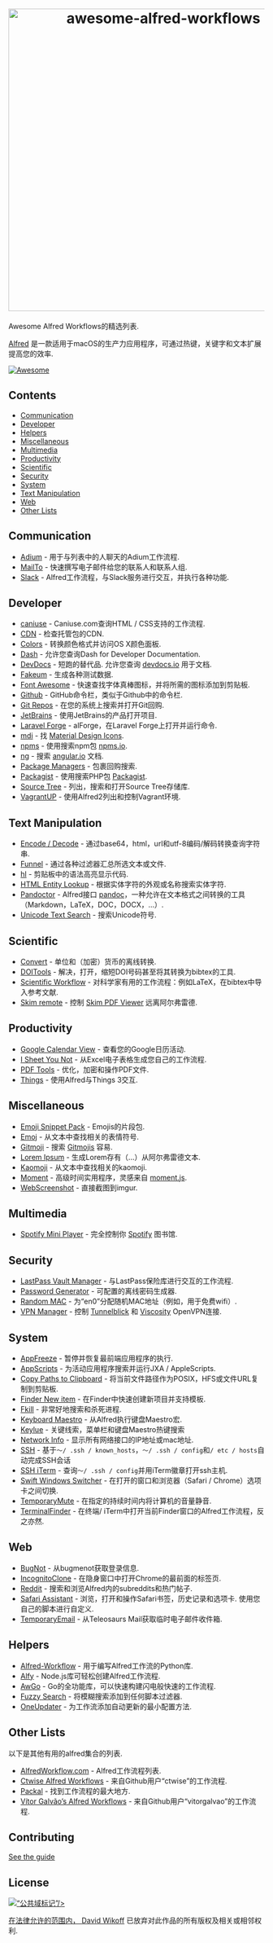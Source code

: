 <h1 align="center">
	<img width="594" src="https://cdn.rawgit.com/derimagia/awesome-alfred-workflows/master/media/header.gif" alt="awesome-alfred-workflows">
	<br>
</h1>

Awesome Alfred Workflows的精选列表.

[Alfred](https://www.alfredapp.com/) 是一款适用于macOS的生产力应用程序，可通过热键，关键字和文本扩展提高您的效率.

[![Awesome](https://cdn.rawgit.com/sindresorhus/awesome/d7305f38d29fed78fa85652e3a63e154dd8e8829/media/badge.svg)](https://github.com/sindresorhus/awesome)

## Contents
- [Communication](#communication)
- [Developer](#developer)
- [Helpers](#helpers)
- [Miscellaneous](#miscellaneous)
- [Multimedia](#multimedia)
- [Productivity](#productivity)
- [Scientific](#scientific)
- [Security](#security)
- [System](#system)
- [Text Manipulation](#text-manipulation)
- [Web](#web)
- [Other Lists](#other-lists)

## Communication
- [Adium](http://www.alfredforum.com/topic/1274-adium-workflow/) - 用于与列表中的人聊天的Adium工作流程.
- [MailTo](https://github.com/deanishe/alfred-mailto) - 快速撰写电子邮件给您的联系人和联系人组.
- [Slack](https://github.com/fspinillo/slackfred) -  Alfred工作流程，与Slack服务进行交互，并执行各种功能.

## Developer
- [caniuse](https://github.com/willfarrell/alfred-caniuse-workflow) -  Caniuse.com查询HTML / CSS支持的工作流程.
- [CDN](https://github.com/willfarrell/alfred-cdn-workflow) - 检查托管包的CDN.
- [Colors](http://www.packal.org/workflow/colors) - 转换颜色格式并访问OS X颜色面板.
- [Dash](https://kapeli.com/dash) - 允许您查询Dash for Developer Documentation.
- [DevDocs](https://github.com/yannickglt/alfred-devdocs)   - 短跑的替代品.  允许您查询 [devdocs.io](https://devdocs.io/) 用于文档.
- [Fakeum](https://github.com/deanishe/alfred-fakeum) - 生成各种测试数据.
- [Font Awesome](https://github.com/ruedap/alfred2-font-awesome-workflow) - 快速查找字体真棒图标，并将所需的图标添加到剪贴板.
- [Github](https://github.com/gharlan/alfred-github-workflow) -  GitHub命令栏，类似于Github中的命令栏.
- [Git Repos](https://github.com/deanishe/alfred-repos) - 在您的系统上搜索并打开Git回购.
- [JetBrains](https://github.com/bchatard/jetbrains-alfred-workflow) - 使用JetBrains的产品打开项目.
- [Laravel Forge](https://github.com/vmitchell85/alforge) -  alForge，在Laravel Forge上打开并运行命令.
- [mdi](https://github.com/importre/alfred-mdi) - 找 [Material Design Icons](https://github.com/google/material-design-icons).
- [npms](https://github.com/sindresorhus/alfred-npms) - 使用搜索npm包 [npms.io](https://npms.io).
- [ng](https://github.com/SamVerschueren/alfred-ng) - 搜索 [angular.io](https://angular.io) 文档.
- [Package Managers](https://github.com/willfarrell/alfred-pkgman-workflow) - 包裹回购搜索.
- [Packagist](https://github.com/vinkla/alfred-packagist) - 使用搜索PHP包 [Packagist](https://packagist.org).
- [Source Tree](https://github.com/zhaocai/alfred2-sourcetree-workflow) - 列出，搜索和打开Source Tree存储库.
- [VagrantUP](https://github.com/m1keil/alfred-vagrant-workflow) - 使用Alfred2列出和控制Vagrant环境.

## Text Manipulation
- [Encode / Decode](https://github.com/willfarrell/alfred-encode-decode-workflow) - 通过base64，html，url和utf-8编码/解码转换查询字符串.
- [Funnel](http://www.packal.org/workflow/funnel) - 通过各种过滤器汇总所选文本或文件.
- [hl](https://github.com/importre/alfred-hl) - 剪贴板中的语法高亮显示代码.
- [HTML Entity Lookup](https://github.com/ajgon/alfred2-html-entity-lookup) - 根据实体字符的外观或名称搜索实体字符.
- [Pandoctor](https://github.com/smargh/alfred_pandoctor) -  Alfred接口 [pandoc](http://pandoc.org)，一种允许在文本格式之间转换的工具（Markdown，LaTeX，DOC，DOCX，...）.
- [Unicode Text Search](https://github.com/bevesce/unicode-symbols-search) - 搜索Unicode符号.

## Scientific
- [Convert](https://github.com/deanishe/alfred-convert) - 单位和（加密）货币的离线转换.
- [DOITools](https://github.com/hbuschme/doi-tools-alfred-workflow/) - 解决，打开，缩短DOI号码甚至将其转换为bibtex的工具.
- [Scientific Workflow](https://github.com/andrewning/alfred-workflows-scientific) - 对科学家有用的工作流程：例如LaTeX，在bibtex中导入参考文献.
- [Skim remote](http://www.packal.org/workflow/skim-remote) - 控制 [Skim PDF Viewer](http://skim-app.sourceforge.net) 远离阿尔弗雷德.

## Productivity
- [Google Calendar View](https://github.com/deanishe/alfred-gcal) - 查看您的Google日历活动.
- [I Sheet You Not](https://github.com/deanishe/i-sheet-you-not) - 从Excel电子表格生成您自己的工作流程.
- [PDF Tools](https://github.com/xilopaint/alfred-pdf-tools) - 优化，加密和操作PDF文件.
- [Things](https://github.com/xilopaint/alfred-things) - 使用Alfred与Things 3交互.

## Miscellaneous
- [Emoji Snippet Pack](http://joelcalifa.com/blog/alfred-emoji-snippet-pack/) -  Emojis的片段包.
- [Emoj](https://github.com/sindresorhus/alfred-emoj) - 从文本中查找相关的表情符号.
- [Gitmoji](https://github.com/leolabs/alfred-gitmoji/) - 搜索 [Gitmojis](https://gitmoji.carloscuesta.me/) 容易.
- [Lorem Ipsum](https://github.com/raarellano/alfred-lorem-ipsum-workflow) - 生成Lorem存有（...）从阿尔弗雷德文本.
- [Kaomoji](https://github.com/vinkla/alfred-kaomoji) - 从文本中查找相关的kaomoji.
- [Moment](https://github.com/perfectworks/alfred-workflow-moment) - 高级时间实用程序，灵感来自 [moment.js](https://momentjs.com).
- [WebScreenshot](https://github.com/vitorgalvao/alfred-workflows/tree/master/WebScreenshot) - 直接截图到imgur.

## Multimedia
- [Spotify Mini Player](http://alfred-spotify-mini-player.com) - 完全控制你 [Spotify](https://www.spotify.com) 图书馆.

## Security
- [LastPass Vault Manager](https://github.com/bachya/lp-vault-manager) - 与LastPass保险库进行交互的工作流程.
- [Password Generator](https://github.com/deanishe/alfred-pwgen) - 可配置的离线密码生成器.
- [Random MAC](http://www.packal.org/workflow/random-mac) - 为“en0”分配随机MAC地址（例如，用于免费wifi）.
- [VPN Manager](https://github.com/deanishe/alfred-vpn-manager) - 控制 [Tunnelblick](https://tunnelblick.net/) 和 [Viscosity](https://www.sparklabs.com/viscosity/) OpenVPN连接.

## System
- [AppFreeze](https://github.com/vitorgalvao/alfred-workflows/tree/master/AppFreeze) - 暂停并恢复最前端应用程序的执行.
- [AppScripts](https://github.com/deanishe/alfred-appscripts) - 为活动应用程序搜索并运行JXA / AppleScripts.
- [Copy Paths to Clipboard](https://github.com/franzheidl/copy-paths-to-clipboard) - 将当前文件路径作为POSIX，HFS或文件URL复制到剪贴板.
- [Finder New item](https://github.com/danielbayley/alfred-finder-new-item) - 在Finder中快速创建新项目并支持模板.
- [Fkill](https://github.com/SamVerschueren/alfred-fkill) - 非常好地搜索和杀死进程.
- [Keyboard Maestro](https://github.com/iansinnott/alfred-maestro) - 从Alfred执行键盘Maestro宏.
- [Keylue](https://github.com/zhaocai/alfred2-keylue-workflow) - 关键线索，菜单栏和键盘Maestro热键搜索
- [Network Info](http://www.packal.org/workflow/network-info) - 显示所有网络接口的IP地址或mac地址.
- [SSH](https://github.com/isometry/alfred-ssh/) - 基于`〜/ .ssh / known_hosts`，`〜/ .ssh / config`和`/ etc / hosts`自动完成SSH会话
- [SSH iTerm](https://github.com/hanjm/alfred-ssh-iterm-workflow) - 查询`〜/ .ssh / config`并用iTerm徽章打开ssh主机.
- [Swift Windows Switcher](https://github.com/mandrigin/AlfredSwitchWindows) - 在打开的窗口和浏览器（Safari / Chrome）选项卡之间切换.
- [TemporaryMute](http://www.packal.org/workflow/temporary-mute) - 在指定的持续时间内将计算机的音量静音.
- [TerminalFinder](https://github.com/LeEnno/alfred-terminalfinder) - 在终端/ iTerm中打开当前Finder窗口的Alfred工作流程，反之亦然.

## Web
- [BugNot](https://github.com/vitorgalvao/alfred-workflows/tree/master/BugNot) - 从bugmenot获取登录信息.
- [IncognitoClone](https://github.com/vitorgalvao/alfred-workflows/tree/master/IncognitoClone) - 在隐身窗口中打开Chrome的最前面的标签页.
- [Reddit](https://github.com/deanishe/alfred-reddit) - 搜索和浏览Alfred内的subreddits和热门帖子.
- [Safari Assistant](https://github.com/deanishe/alfred-safari-assistant)   - 浏览，打开和操作Safari书签，历史记录和选项卡.  使用您自己的脚本进行自定义.
- [TemporaryEmail](https://github.com/vitorgalvao/alfred-workflows/tree/master/TemporaryEmail) - 从Teleosaurs Mail获取临时电子邮件收件箱.

## Helpers
- [Alfred-Workflow](https://github.com/deanishe/alfred-workflow) - 用于编写Alfred工作流的Python库.
- [Alfy](https://github.com/sindresorhus/alfy) -  Node.js库可轻松创建Alfred工作流程.
- [AwGo](https://github.com/deanishe/awgo) -  Go的全功能库，可以快速构建闪电般快速的工作流程.
- [Fuzzy Search](https://github.com/deanishe/alfred-fuzzy) - 将模糊搜索添加到任何脚本过滤器.
- [OneUpdater](https://github.com/vitorgalvao/alfred-workflows/tree/master/OneUpdater) - 为工作流添加自动更新的最小配置方法.

## Other Lists
以下是其他有用的alfred集合的列表.

- [AlfredWorkflow.com](http://alfredworkflow.com) -  Alfred工作流程列表.
- [Ctwise Alfred Workflows](https://github.com/ctwise/alfred-workflows) - 来自Github用户“ctwise”的工作流程.
- [Packal](http://www.packal.org/) - 找到工作流程的最大地方.
- [Vítor Galvão’s Alfred Workflows](https://github.com/vitorgalvao/alfred-workflows/) - 来自Github用户“vitorgalvao”的工作流程.

## Contributing
[See the guide](https://github.com/derimagia/awesome-alfred-workflows/blob/master/CONTRIBUTING.md)

## License
<a rel="license" href="http://creativecommons.org/publicdomain/mark/1.0/">
<img src="http://mirrors.creativecommons.org/presskit/buttons/88x31/svg/cc-zero.svg"
      style =“border-style：none;”  alt =“公共域标记”/&gt;
</a>

在法律允许的范围内， [David Wikoff](https://github.com/derimagia) 已放弃对此作品的所有版权及相关或相邻权利.
